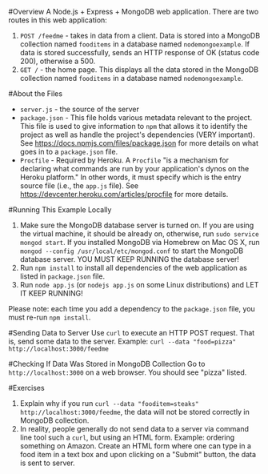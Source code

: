 #Overview
A Node.js + Express + MongoDB web application.  There are two routes in this web application:

1. `POST /feedme` - takes in data from a client.  Data is stored into a MongoDB collection named `fooditems` in a database named `nodemongoexample`.  If data is stored successfully, sends an HTTP response of OK (status code 200), otherwise a 500. 
2. `GET /` - the home page.  This displays all the data stored in the MongoDB collection named `fooditems` in a database named `nodemongoexample`.

#About the Files
* `server.js` - the source of the server
* `package.json` -  This file holds various metadata relevant to the project. This file is used to give information to `npm` that allows it to identify the project as well as handle the project's dependencies (VERY important).  See https://docs.npmjs.com/files/package.json for more details on what goes in to a `package.json` file.
* `Procfile` - Required by Heroku.  A `Procfile` "is a mechanism for declaring what commands are run by your application's dynos on the Heroku platform."  In other words, it must specify which is the entry source file (i.e., the `app.js` file).  See https://devcenter.heroku.com/articles/procfile for more details.

#Running This Example Locally
1. Make sure the MongoDB database server is turned on.  If you are using the virtual machine, it should be already on, otherwise, run `sudo service mongod start`.  If you installed MongoDB via Homebrew on Mac OS X, run `mongod --config /usr/local/etc/mongod.conf` to start the MongoDB database server.  YOU MUST KEEP RUNNING the database server!
2. Run `npm install` to install all dependencies of the web application as listed in `package.json` file.
3. Run `node app.js` (or `nodejs app.js` on some Linux distributions) and LET IT KEEP RUNNING!

Please note: each time you add a dependency to the `package.json` file, you must re-run `npm install`.

#Sending Data to Server
Use `curl` to execute an HTTP POST request.  That is, send some data to the server.  Example: `curl --data "food=pizza" http://localhost:3000/feedme`

#Checking If Data Was Stored in MongoDB Collection
Go to `http://localhost:3000` on a web browser.  You should see "pizza" listed.

#Exercises
1. Explain why if you run `curl --data "fooditem=steaks" http://localhost:3000/feedme`, the data will not be stored correctly in MongoDB collection.
2. In reality, people generally do not send data to a server via command line tool such a `curl`, but using an HTML form.  Example: ordering something on Amazon.  Create an HTML form where one can type in a food item in a text box and upon clicking on a "Submit" button, the data is sent to server.